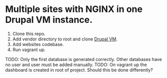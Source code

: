 Multiple sites with NGINX in one Drupal VM instance.
====================================================
1. Clone this repo.
2. Add vendor directory to root and clone [Drupal VM](https://github.com/geerlingguy/drupal-vm).
3. Add websites codebase.
4. Run vagrant up.

TODO: Only the first database is generated correctly. Other databases have no
      user and user must be added manually.
TODO: On vagrant up the dashboard is created in root of project. Should this be
      done differently?
